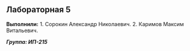 ## Лабораторная 5

**Выполнили:**
     1. Сорокин Александр Николаевич.
     2. Каримов Максим Витальевич.

**_Группа: ИП-215_**